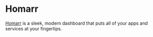 # Homarr

[Homarr](https://github.com/ajnart/homarr) is a sleek, modern dashboard that puts all of your apps and services at your fingertips.
